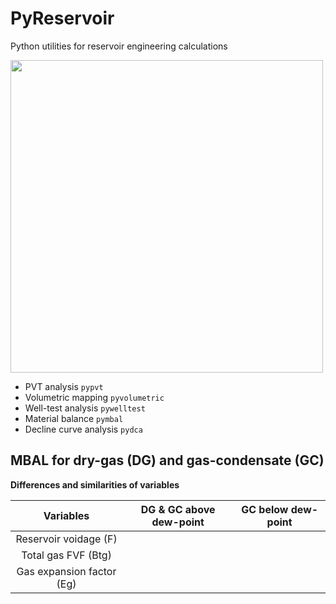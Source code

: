 # PyReservoir
Python utilities for reservoir engineering calculations

<div>
<img src="https://user-images.githubusercontent.com/51282928/85827088-bb6f1300-b7af-11ea-9a1f-eed08adddaff.png" width="500"/>
</div>

* PVT analysis `pypvt`
* Volumetric mapping `pyvolumetric`
* Well-test analysis `pywelltest`
* Material balance `pymbal`
* Decline curve analysis `pydca`

## MBAL for dry-gas (DG) and gas-condensate (GC)

**Differences and similarities of variables**

|**Variables**|**DG** & **GC above dew-point**|**GC below dew-point**|
|:--:|:--:|:--:|
|Reservoir voidage (F)|||
|Total gas FVF (Btg)|||
|Gas expansion factor (Eg)|||
